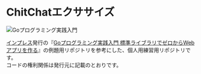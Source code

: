 # ChitChatエクササイズ


![Goプログラミング実践入門](https://www.marlin-arms.com/jpn/arts/books-small/goweb.png)

[インプレス](http://www.impress.co.jp/)発行の『[Goプログラミング実践入門 標準ライブラリでゼロからWebアプリを作る](https://www.marlin-arms.com/support/goweb/)』の例題用リポジトリを参考にした、個人用練習用リポジトリです。  
コードの権利関係は発行元に記載のとおりです。
